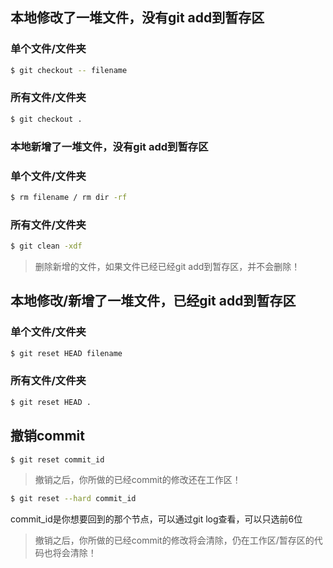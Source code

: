 ##  本地修改了一堆文件，没有git add到暂存区

### 单个文件/文件夹

```bash
$ git checkout -- filename
```

### 所有文件/文件夹

```bash
$ git checkout .
```

### 本地新增了一堆文件，没有git add到暂存区

### 单个文件/文件夹

```bash
$ rm filename / rm dir -rf
```

### 所有文件/文件夹

```bash
$ git clean -xdf
```

> 删除新增的文件，如果文件已经已经git add到暂存区，并不会删除！

## 本地修改/新增了一堆文件，已经git add到暂存区

### 单个文件/文件夹

```bash
$ git reset HEAD filename
```

### 所有文件/文件夹

```bash
$ git reset HEAD .
```

## 撤销commit

```bash
$ git reset commit_id
```

> 撤销之后，你所做的已经commit的修改还在工作区！

```bash
$ git reset --hard commit_id
```

commit_id是你想要回到的那个节点，可以通过git log查看，可以只选前6位

> 撤销之后，你所做的已经commit的修改将会清除，仍在工作区/暂存区的代码也将会清除！
